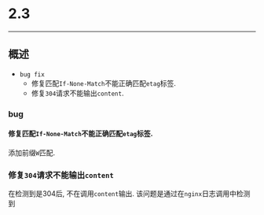 # 2.3

---

## 概述

* `bug fix`
	* 修复匹配`If-None-Match`不能正确匹配`etag`标签.
	* 修复`304`请求不能输出`content`. 

### bug

#### 修复匹配`If-None-Match`不能正确匹配`etag`标签.

添加前缀`W`匹配.

### 修复`304`请求不能输出`content`

在检测到是304后, 不在调用`content`输出. 该问题是通过在`nginx`日志调用中检测到

